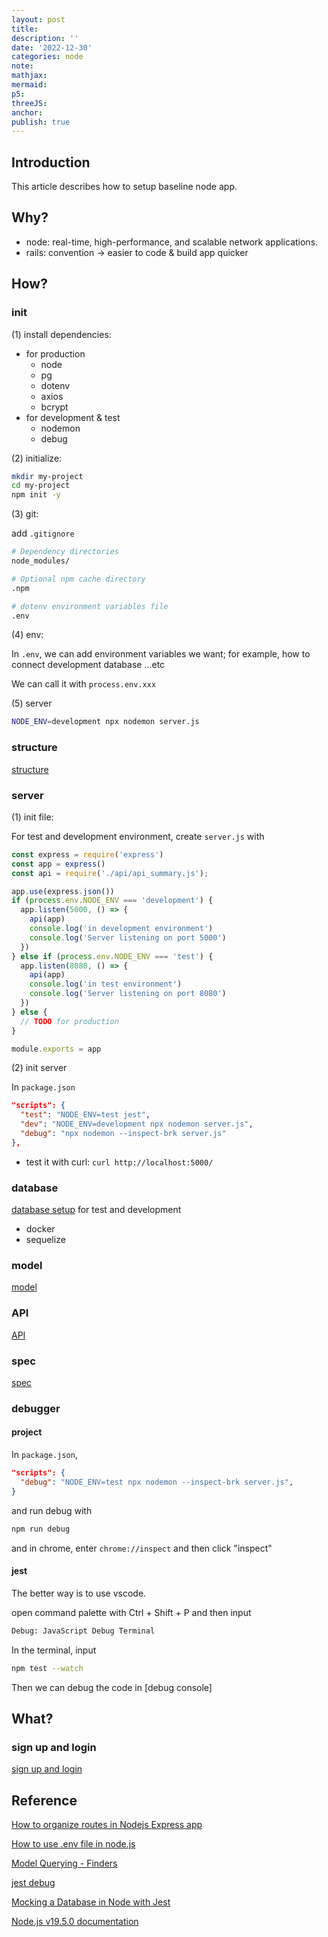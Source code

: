 ```yaml
---
layout: post
title:
description: ''
date: '2022-12-30'
categories: node
note:
mathjax:
mermaid:
p5:
threeJS:
anchor:
publish: true
---
```


## Introduction

This article describes how to setup baseline node app.

## Why?

* node: real-time, high-performance, and scalable network applications.
* rails: convention -> easier to code & build app quicker

## How?

### init

(1) install dependencies:

* for production
  * node
  * pg
  * dotenv
  * axios
  * bcrypt
* for development & test
  * nodemon
  * debug

(2) initialize:

```bash
mkdir my-project
cd my-project
npm init -y
```

(3) git:

add `.gitignore`

```bash
# Dependency directories
node_modules/

# Optional npm cache directory
.npm

# dotenv environment variables file
.env
```

(4) env:

In `.env`, we can add environment variables we want; for example, how to connect development database ...etc

We can call it with `process.env.xxx`

(5) server

```bash
NODE_ENV=development npx nodemon server.js
```

### structure

[structure]({{site.baseurl}}/node/2023/01/20/structure.html)

### server

(1) init file:

For test and development environment, create `server.js` with

```js
const express = require('express')
const app = express()
const api = require('./api/api_summary.js');

app.use(express.json())
if (process.env.NODE_ENV === 'development') {
  app.listen(5000, () => {
    api(app)
    console.log('in development environment')
    console.log('Server listening on port 5000')
  })
} else if (process.env.NODE_ENV === 'test') {
  app.listen(8080, () => {
    api(app)
    console.log('in test environment')
    console.log('Server listening on port 8080')
  })
} else {
  // TODO for production
}

module.exports = app
```

(2) init server

In `package.json`

```JSON
"scripts": {
  "test": "NODE_ENV=test jest",
  "dev": "NODE_ENV=development npx nodemon server.js",
  "debug": "npx nodemon --inspect-brk server.js"
},
```

* test it with curl: `curl http://localhost:5000/`

### database

[database setup]({{site.baseurl}}/node/2022/12/30/database.html) for test and development

* docker
* sequelize

### model

[model]({{site.baseurl}}/node/2022/12/30/database.html)

### API

[API]({{site.baseurl}}/node/2022/01/26/api.html)

### spec

[spec]({{site.baseurl}}/node/2023/01/20/spec.html)

### debugger

#### project

In `package.json`,

```JSON
"scripts": {
  "debug": "NODE_ENV=test npx nodemon --inspect-brk server.js",
}
```

and run debug with

```bash
npm run debug
```

and in chrome, enter `chrome://inspect` and then click "inspect"

#### jest

The better way is to use vscode.

open command palette with Ctrl + Shift + P and then input

```bash
Debug: JavaScript Debug Terminal
```

In the terminal, input

```bash
npm test --watch
```

Then we can debug the code in [debug console]

## What?

### sign up and login

[sign up and login]({{site.baseurl}}/node/2022/12/31/sign-up-and-login.html)

## Reference

[How to organize routes in Nodejs Express app](https://stackoverflow.com/questions/59681974/how-to-organize-routes-in-nodejs-express-app)

[How to use .env file in node.js](https://dev.to/dallington256/how-to-use-env-file-in-nodejs-578h)

[Model Querying - Finders](https://sequelize.org/docs/v6/core-concepts/model-querying-finders/)

[jest debug](https://jestjs.io/docs/troubleshooting)

[Mocking a Database in Node with Jest](https://www.youtube.com/watch?v=IDjF6-s1hGk)

[Node.js v19.5.0 documentation](https://nodejs.org/api/http.html)
